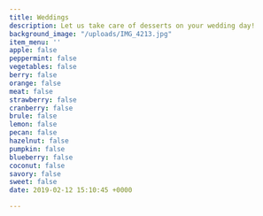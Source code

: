 ```yaml
---
title: Weddings
description: Let us take care of desserts on your wedding day!
background_image: "/uploads/IMG_4213.jpg"
item_menu: ''
apple: false
peppermint: false
vegetables: false
berry: false
orange: false
meat: false
strawberry: false
cranberry: false
brule: false
lemon: false
pecan: false
hazelnut: false
pumpkin: false
blueberry: false
coconut: false
savory: false
sweet: false
date: 2019-02-12 15:10:45 +0000

---
```

